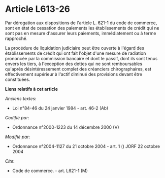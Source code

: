 # Article L613-26

Par dérogation aux dispositions de l'article L. 621-1 du code de commerce, sont en état de cessation des paiements les
établissements de crédit qui ne sont pas en mesure d'assurer leurs paiements, immédiatement ou à terme rapproché.

La procédure de liquidation judiciaire peut être ouverte à l'égard des établissements de crédit qui ont fait l'objet d'une
mesure de radiation prononcée par la commission bancaire et dont le passif, dont ils sont tenus envers les tiers, à
l'exception des dettes qui ne sont remboursables qu'après désintéressement complet des créanciers chirographaires, est
effectivement supérieur à l'actif diminué des provisions devant être constituées.

**Liens relatifs à cet article**

_Anciens textes_:

  - Loi n°84-46 du 24 janvier 1984 - art. 46-2 (Ab)

_Codifié par_:

  - Ordonnance n°2000-1223 du 14 décembre 2000 (V)

_Modifié par_:

  - Ordonnance n°2004-1127 du 21 octobre 2004 - art. 1 () JORF 22 octobre 2004

_Cite_:

  - Code de commerce. - art. L621-1 (M)
